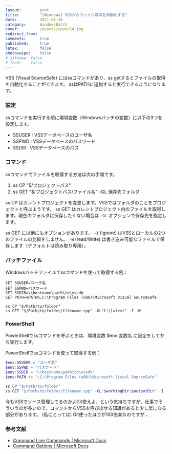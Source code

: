 ```yaml
---
layout:        post
title:         "[Windows] VSSからファイル取得を自動化する"
date:          2021-01-30
category:      WindowsBatch
cover:         /assets/cover14.jpg
redirect_from:
comments:      true
published:     true
latex:         false
photoswipe:    false
# sitemap: false
# feed:    false
---
```


VSS (Visual SourceSafe) にはssコマンドがあり、ss getするとファイルの取得を自動化することができます。
ssはPATHに追加すると実行できるようになります。

### 設定

ssコマンドを実行する前に環境変数（Windowsバッチの変数）に以下の3つを設定します。

- SSUSER : VSSデータベースのユーザ名
- SSPWD : VSSデータベースのパスワード
- SSDIR : VSSデータベースのパス

### コマンド

ssコマンドでファイルを取得する方法は次の手順です。

1. ss CP "$/プロジェクトパス"
2. ss GET "$/プロジェクトパス/ファイル名" -GL 保存先フォルダ

ss CP はカレントプロジェクトを変更します。VSSではフォルダのことをプロジェクトと呼ぶようです。
ss GET はカレントプロジェクト内のファイルを取得します。現在のフォルダに保存したくない場合は `-GL` オプションで保存先を指定します。

ss GET には他にもオプションがあります。
`-I` (Ignore) はVSSとローカルの2つのファイルの比較をしません。
`-W` (read/Write) は書き込み可能なファイルで保存します（デフォルトは読み取り専用）。

### バッチファイル

Windowsバッチファイルでssコマンドを使って取得する例：

```batch
SET SSUSER=ユーザ名
SET SSPWD=パスワード
SET SSDIR=\\hostname\path\to\vssdb
SET PATH=%PATH%;C:\Program Files (x86)\Microsoft Visual SourceSafe

ss CP "$/Path/to/folder"
ss GET "$/Path/to/folder/filename.cpp" -GL"C:\latest" -I -W
```

### PowerShell

PowerShellでssコマンドを呼ぶときは、環境変数 $env:変数名 に設定をしてから実行します。

PowerShellでssコマンドを使って取得する例：

```powershell
$env:SSUSER = "ユーザ名"
$env:SSPWD = "パスワード"
$env:SSDIR = "\\hostname\path\to\vssdb"
$env:PATH += ";C:\Program Files (x86)\Microsoft Visual SourceSafe"

ss CP "$/Path/to/folder"
ss GET "$/Path/to/folder/filename.cpp" -GL"$workingDir\$outputDir" -I -W
```

今もVSSでソース管理してるのかよGit使えよ、という気持ちですが、仕事でそういうのが多いので、コマンドからVSSを呼び出せる知識があると少し楽になる部分があります。
(私にとっては) Git使ったほうが100倍楽なのですが...


### 参考文献

- [Command Line Commands \| Microsoft Docs](https://docs.microsoft.com/en-us/previous-versions/003ssz4z%28v=vs.80%29)
- [Command Options \| Microsoft Docs](https://docs.microsoft.com/en-us/previous-versions/hsxzf2az%28v=vs.80%29)
